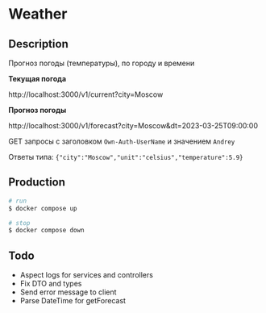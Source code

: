 # Weather

## Description

Прогноз погоды (температуры), по городу и времени

**Текущая погода**

http://localhost:3000/v1/current?city=Moscow

**Прогноз погоды**

http://localhost:3000/v1/forecast?city=Moscow&dt=2023-03-25T09:00:00

GET запросы с заголовком `Own-Auth-UserName` и значением `Andrey`

Ответы типа: `{"city":"Moscow","unit":"celsius","temperature":5.9}`

## Production

```bash
# run
$ docker compose up

# stop
$ docker compose down
```

## Todo

- Aspect logs for services and controllers
- Fix DTO and types
- Send error message to client
- Parse DateTime for getForecast
